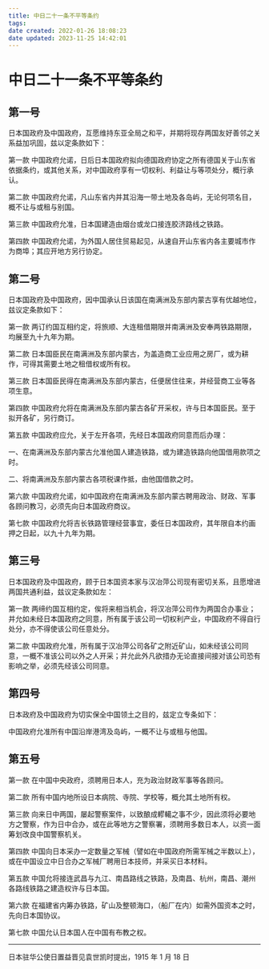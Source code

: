 ```yaml
---
title: 中日二十一条不平等条约
tags: 
date created: 2022-01-26 18:08:23
date updated: 2023-11-25 14:42:01
---
```


# 中日二十一条不平等条约

## 第一号

日本国政府及中国政府，互愿维持东亚全局之和平，并期将现存两国友好善邻之关系益加巩固，兹以定条款如下：

第一款 中国政府允诺，日后日本国政府拟向德国政府协定之所有德国关于山东省依据条约，或其他关系，对中国政府享有一切权利、利益让与等项处分，概行承认。

第二款 中国政府允诺，凡山东省内并其沿海一带土地及各岛屿，无论何项名目，概不让与或租与别国。

第三款 中国政府允准，日本国建造由烟台或龙口接连胶济路线之铁路。

第四款 中国政府允诺，为外国人居住贸易起见，从速自开山东省内各主要城市作为商埠；其应开地方另行协定。

## 第二号

日本国政府及中国政府，因中国承认日该国在南满洲及东部内蒙古享有优越地位，兹议定条款如下：

第一款 两订约国互相约定，将旅顺、大连租借期限并南满洲及安奉两铁路期限，均展至九十九年为期。

第二款 日本国臣民在南满洲及东部内蒙古，为盖造商工业应用之房厂，或为耕作，可得其需要土地之租借权或所有权。

第三款 日本国臣民得在南满洲及东部内蒙古，任便居住往来，并经营商工业等各项生意。

第四款 中国政府允将在南满洲及东部内蒙古各矿开采权，许与日本国臣民。至于拟开各矿，另行商订。

第五款 中国政府应允，关于左开各项，先经日本国政府同意而后办理：

一、在南满洲及东部内蒙古允准他国人建造铁路，或为建造铁路向他国借用款项之时。

二、将南满洲及东部内蒙古各项税课作抵，由他国借款之时。

第六款 中国政府允诺，如中国政府在南满洲及东部内蒙古聘用政治、财政、军事各顾问教习，必须先向日本国政府商议。

第七款 中国政府允将吉长铁路管理经营事宜，委任日本国政府，其年限自本约画押之日起，以九十九年为期。

## 第三号

日本国政府及中国政府，顾于日本国资本家与汉冶萍公司现有密切关系，且愿增进两国共通利益，兹议定条款如左：

第一款 两缔约国互相约定，俟将来相当机会，将汉冶萍公司作为两国合办事业；并允如未经日本国政府之同意，所有属于该公司一切权利产业，中国政府不得自行处分，亦不得使该公司任意处分。

第二款 中国政府允准，所有属于汉冶萍公司各矿之附近矿山，如未经该公司同意，一概不准该公司以外之人开采；并允此外凡欲措办无论直接间接对该公司恐有影响之举，必须先经该公司同意。

## 第四号

日本政府及中国政府为切实保全中国领土之目的，兹定立专条如下：

中国政府允准所有中国沿岸港湾及岛屿，一概不让与或租与他国。

## 第五号

第一款 在中国中央政府，须聘用日本人，充为政治财政军事等各顾问。

第二款 所有中国内地所设日本病院、寺院、学校等，概允其土地所有权。

第三款 向来日中两国，屡起警察案件，以致酿成轇轕之事不少，因此须将必要地方之警察，作为日中合办，或在此等地方之警察署，须聘用多数日本人，以资一面筹划改良中国警察机关。

第四款 中国向日本采办一定数量之军械（譬如在中国政府所需军械之半数以上），或在中国设立中日合办之军械厂聘用日本技师，并采买日本材料。

第五款 中国允将接连武昌与九江、南昌路线之铁路，及南昌、杭州，南昌、潮州各路线铁路之建造权许与日本国。

第六款 在福建省内筹办铁路，矿山及整顿海口，（船厂在内）如需外国资本之时，先向日本国协议。

第七款 中国允认日本国人在中国有布教之权。

***

日本驻华公使日置益晋见袁世凯时提出，1915 年 1 月 18 日
